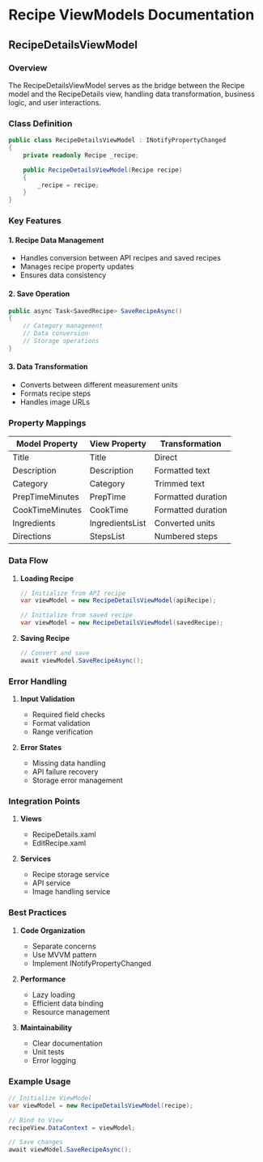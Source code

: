 # Recipe ViewModels Documentation

## RecipeDetailsViewModel

### Overview

The RecipeDetailsViewModel serves as the bridge between the Recipe model and the RecipeDetails view, handling data transformation, business logic, and user interactions.

### Class Definition

```csharp
public class RecipeDetailsViewModel : INotifyPropertyChanged
{
    private readonly Recipe _recipe;

    public RecipeDetailsViewModel(Recipe recipe)
    {
        _recipe = recipe;
    }
}
```

### Key Features

#### 1. Recipe Data Management

- Handles conversion between API recipes and saved recipes
- Manages recipe property updates
- Ensures data consistency

#### 2. Save Operation

```csharp
public async Task<SavedRecipe> SaveRecipeAsync()
{
    // Category management
    // Data conversion
    // Storage operations
}
```

#### 3. Data Transformation

- Converts between different measurement units
- Formats recipe steps
- Handles image URLs

### Property Mappings

| Model Property  | View Property   | Transformation     |
| --------------- | --------------- | ------------------ |
| Title           | Title           | Direct             |
| Description     | Description     | Formatted text     |
| Category        | Category        | Trimmed text       |
| PrepTimeMinutes | PrepTime        | Formatted duration |
| CookTimeMinutes | CookTime        | Formatted duration |
| Ingredients     | IngredientsList | Converted units    |
| Directions      | StepsList       | Numbered steps     |

### Data Flow

1. **Loading Recipe**

   ```csharp
   // Initialize from API recipe
   var viewModel = new RecipeDetailsViewModel(apiRecipe);

   // Initialize from saved recipe
   var viewModel = new RecipeDetailsViewModel(savedRecipe);
   ```

2. **Saving Recipe**
   ```csharp
   // Convert and save
   await viewModel.SaveRecipeAsync();
   ```

### Error Handling

1. **Input Validation**

   - Required field checks
   - Format validation
   - Range verification

2. **Error States**
   - Missing data handling
   - API failure recovery
   - Storage error management

### Integration Points

1. **Views**

   - RecipeDetails.xaml
   - EditRecipe.xaml

2. **Services**
   - Recipe storage service
   - API service
   - Image handling service

### Best Practices

1. **Code Organization**

   - Separate concerns
   - Use MVVM pattern
   - Implement INotifyPropertyChanged

2. **Performance**

   - Lazy loading
   - Efficient data binding
   - Resource management

3. **Maintainability**
   - Clear documentation
   - Unit tests
   - Error logging

### Example Usage

```csharp
// Initialize ViewModel
var viewModel = new RecipeDetailsViewModel(recipe);

// Bind to View
recipeView.DataContext = viewModel;

// Save changes
await viewModel.SaveRecipeAsync();
```